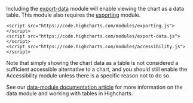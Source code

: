 Including the [export-data](https://code.highcharts.com/modules/export-data.js) module will enable viewing the chart as a data table. This module also requires the [exporting](https://code.highcharts.com/modules/exporting.js) module.

    
    <script src="https://code.highcharts.com/modules/exporting.js"></script>
    <script src="https://code.highcharts.com/modules/export-data.js"></script>
    <script src="https://code.highcharts.com/modules/accessibility.js"></script>

Note that simply showing the chart data as a table is not considered a sufficient accessible alternative to a chart, and you should still enable the Accessibility module unless there is a specific reason not to do so.

See our [data-module documentation article](https://www.highcharts.com/docs/working-with-data/data-module) for more information on the data module and working with tables in Highcharts.